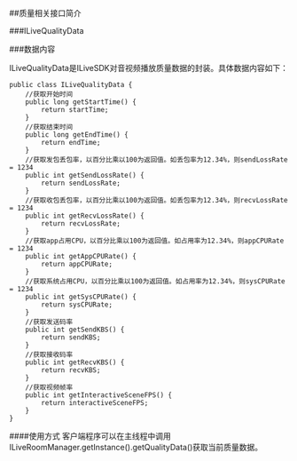 ##质量相关接口简介

###ILiveQualityData

###数据内容

ILiveQualityData是ILiveSDK对音视频播放质量数据的封装。具体数据内容如下：

    public class ILiveQualityData {
		//获取开始时间
	    public long getStartTime() {
	        return startTime;
	    }
		//获取结束时间
	    public long getEndTime() {
	        return endTime;
	    }
		//获取发包丢包率，以百分比乘以100为返回值。如丢包率为12.34%，则sendLossRate = 1234
	    public int getSendLossRate() {
	        return sendLossRate;
	    }
		//获取收包丢包率，以百分比乘以100为返回值。如丢包率为12.34%，则recvLossRate = 1234
	    public int getRecvLossRate() {
	        return recvLossRate;
	    }
		//获取app占用CPU，以百分比乘以100为返回值。如占用率为12.34%，则appCPURate = 1234
	    public int getAppCPURate() {
	        return appCPURate;
	    }
		//获取系统占用CPU，以百分比乘以100为返回值。如占用率为12.34%，则sysCPURate = 1234
	    public int getSysCPURate() {
	        return sysCPURate;
	    }
		//获取发送码率
	    public int getSendKBS() {
	        return sendKBS;
	    }
		//获取接收码率
	    public int getRecvKBS() {
	        return recvKBS;
	    }
		//获取视频帧率
	    public int getInteractiveSceneFPS() {
	        return interactiveSceneFPS;
	    }
	}


####使用方式
客户端程序可以在主线程中调用ILiveRoomManager.getInstance().getQualityData()获取当前质量数据。